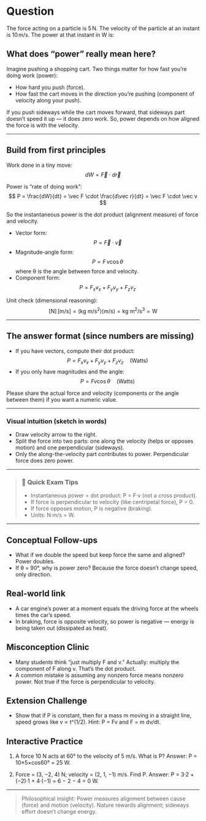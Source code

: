 # Question
The force acting on a particle is $5\,\text{N}$. The velocity of the particle at an instant is $10\,\text{m/s}$. The power at that instant in W is:

## What does “power” really mean here?

Imagine pushing a shopping cart. Two things matter for how fast you’re doing work (power):
- How hard you push (force).
- How fast the cart moves in the direction you’re pushing (component of velocity along your push).

If you push sideways while the cart moves forward, that sideways part doesn’t speed it up — it does zero work. So, power depends on how aligned the force is with the velocity.

---

## Build from first principles

Work done in a tiny move:
$$
dW = \vec F \cdot d\vec r
$$

Power is “rate of doing work”:
$$
P = \frac{dW}{dt} = \vec F \cdot \frac{d\vec r}{dt} = \vec F \cdot \vec v
$$

So the instantaneous power is the dot product (alignment measure) of force and velocity.

- Vector form:
  $$
  P = \vec F \cdot \vec v
  $$
- Magnitude-angle form:
  $$
  P = F\,v \cos\theta
  $$
  where θ is the angle between force and velocity.
- Component form:
  $$
  P = F_x v_x + F_y v_y + F_z v_z
  $$

Unit check (dimensional reasoning):
$$
[\text{N}]\,[\text{m/s}] = (\text{kg m/s}^2)(\text{m/s})=\text{kg m}^2/\text{s}^3 = \text{W}
$$

---

## The answer format (since numbers are missing)

- If you have vectors, compute their dot product:
  $$
  P = F_x v_x + F_y v_y + F_z v_z \quad \text{(Watts)}
  $$
- If you only have magnitudes and the angle:
  $$
  P = F v \cos\theta \quad \text{(Watts)}
  $$

Please share the actual force and velocity (components or the angle between them) if you want a numeric value.

---

### Visual intuition (sketch in words)
- Draw velocity arrow to the right.
- Split the force into two parts: one along the velocity (helps or opposes motion) and one perpendicular (sideways).
- Only the along-the-velocity part contributes to power. Perpendicular force does zero power.

---

> ### 🧠 Quick Exam Tips
> - Instantaneous power = dot product: P = F·v (not a cross product).
> - If force is perpendicular to velocity (like centripetal force), P = 0.
> - If force opposes motion, P is negative (braking).
> - Units: N·m/s = W.

---

## Conceptual Follow-ups
- What if we double the speed but keep force the same and aligned? Power doubles.
- If θ = 90°, why is power zero? Because the force doesn’t change speed, only direction.

## Real-world link
- A car engine’s power at a moment equals the driving force at the wheels times the car’s speed.
- In braking, force is opposite velocity, so power is negative — energy is being taken out (dissipated as heat).

## Misconception Clinic
- Many students think “just multiply F and v.” Actually: multiply the component of F along v. That’s the dot product.
- A common mistake is assuming any nonzero force means nonzero power. Not true if the force is perpendicular to velocity.

## Extension Challenge
- Show that if P is constant, then for a mass m moving in a straight line, speed grows like v ∝ t^(1/2). Hint: P = Fv and F = m dv/dt.

## Interactive Practice
1) A force 10 N acts at 60° to the velocity of 5 m/s. What is P?
Answer: P = 10×5×cos60° = 25 W.

2) Force = (3, −2, 4) N; velocity = (2, 1, −1) m/s. Find P.
Answer: P = 3·2 + (−2)·1 + 4·(−1) = 6 − 2 − 4 = 0 W.

---

> Philosophical insight: Power measures alignment between cause (force) and motion (velocity). Nature rewards alignment; sideways effort doesn’t change energy.